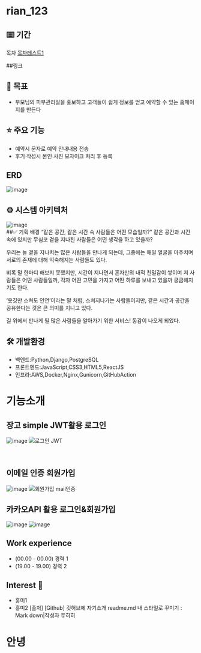 # rian_123

## ⌨️ 기간
목차
[목차테스트1](#주희-Juhee-Cha)

##링크

## 🎯 목표
- 부모님의 피부관리실을 홍보하고 고객들이 쉽게 정보를 얻고 예약할 수 있는 홈페이지를 만든다

## ⭐️ 주요 기능
- 예약시 문자로 예약 안내내용 전송
- 후기 작성시 본인 사진 모자이크 처리 후 등록
## ERD
![image](https://github.com/user-attachments/assets/7419e052-33e4-412b-a657-cd77ee7e7de7)
## ⚙ 시스템 아키텍처
![image](https://github.com/user-attachments/assets/ef6fca99-c4a0-499e-9e8b-f573cd81f638)
<br>
##✅ 기획 배경
“같은 공간, 같은 시간 속 사람들은 어떤 모습일까?”
같은 공간과 시간 속에 있지만 무심코 곁을 지나친 사람들은 어떤 생각을 하고 있을까?

우리는 늘 곁을 지나치는 많은 사람들을 만나게 되는데, 그중에는 매일 얼굴을 마주치며 서로의 존재에 대해 익숙해지는 사람들도 있다.

비록 말 한마디 해보지 못했지만, 시간이 지나면서 혼자만의 내적 친밀감이 쌓이며 저 사람들은 어떤 사람들일까, 각자 어떤 고민을 가지고 어떤 하루를 보내고 있을까 궁금해지기도 한다.

‘옷깃만 스쳐도 인연’이라는 말 처럼, 스쳐지나가는 사람들이지만, 같은 시간과 공간을 공유한다는 것은 큰 의미를 지니고 있다.

길 위에서 만나게 될 많은 사람들을 알아가기 위한 서비스! 동감이 나오게 되었다.
## 🛠️ 개발환경
- 백엔드:Python,Django,PostgreSQL
- 프론트엔드:JavaScript,CSS3,HTML5,ReactJS
- 인프라:AWS,Docker,Nginx,Gunicorn,GitHubAction
  

# 기능소개

## 장고 simple JWT활용 로그인

![image](https://github.com/user-attachments/assets/5b94de80-ddcf-4628-b1de-10eae01c24ac)
![로그인 JWT](https://github.com/user-attachments/assets/5bf62a1e-a880-4015-bfa7-4521f286c3b2)

<br>

## 이메일 인증 회원가입
![image](https://github.com/user-attachments/assets/cff57b15-c7c7-44bf-9ce2-e9f213d24b56)
![회원가입 mail인증 ](https://github.com/user-attachments/assets/bcf80bc8-7dbf-49a6-bf83-1da6b59c2c4d)

## 카카오API 활용 로그인&회원가입
![image](https://github.com/user-attachments/assets/eb68e3ed-46e0-41e5-a8e0-52da1a6df3d0)
![image](https://github.com/user-attachments/assets/766878bd-d785-45c5-ab92-1cd6a783cf0a)


## Work experience 

- (00.00 - 00.00) 경력 1
- (19.00 - 19.00) 경력 2

## Interest 👀
- 흥미1
- 흥미2
[출처] [Github] 깃허브에 자기소개 readme.md 내 스타일로 꾸미기 : Mark down|작성자 쭈히히
# 안녕
